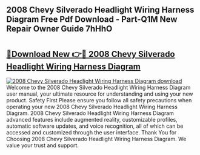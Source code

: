## 2008 Chevy Silverado Headlight Wiring Harness Diagram Free Pdf Download - Part-Q1M New Repair Owner Guide 7hHhO

# <h2><a href="http://dftb15o.blite.top/?on=2008+Chevy+Silverado+Headlight+Wiring+Harness+Diagram">🔗Download New 👉🔴 2008 Chevy Silverado Headlight Wiring Harness Diagram</a></h2>

[![2008 Chevy Silverado Headlight Wiring Harness Diagram download](https://i.imgur.com/lujVjoI.png)](http://dftb15o.blite.top/?on=2008+Chevy+Silverado+Headlight+Wiring+Harness+Diagram)
Welcome to the 2008 Chevy Silverado Headlight Wiring Harness Diagram user manual, your ultimate resource for understanding and using your new product. Safety First Please ensure you follow all safety precautions when operating your new 2008 Chevy Silverado Headlight Wiring Harness Diagram. 2008 Chevy Silverado Headlight Wiring Harness Diagram advanced features include augmented reality, customizable profiles, automatic software updates, and voice recognition, all of which can be accessed and customized through the user interface. Thank You for Choosing 2008 Chevy Silverado Headlight Wiring Harness Diagram. We value your trust and support.
